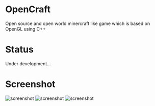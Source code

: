 # OpenCraft
Open source and open world minercraft like game which is based on OpenGL using C++

# Status
Under development...

# Screenshot

![screenshot](https://github.com/Kexiii/OpenCraft/blob/master/01.png?raw=true)
![screenshot](https://github.com/Kexiii/OpenCraft/blob/master/02.png?raw=true)
![screenshot](https://github.com/Kexiii/OpenCraft/blob/master/03.png?raw=true)
